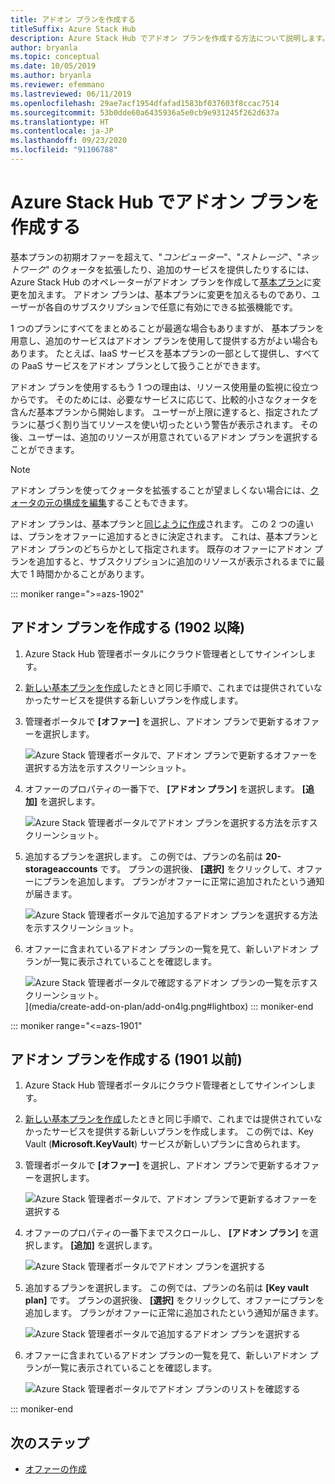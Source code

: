 ```yaml
---
title: アドオン プランを作成する
titleSuffix: Azure Stack Hub
description: Azure Stack Hub でアドオン プランを作成する方法について説明します。
author: bryanla
ms.topic: conceptual
ms.date: 10/05/2019
ms.author: bryanla
ms.reviewer: efemmano
ms.lastreviewed: 06/11/2019
ms.openlocfilehash: 29ae7acf1954dfafad1583bf037603f8ccac7514
ms.sourcegitcommit: 53b0dde60a6435936a5e0cb9e931245f262d637a
ms.translationtype: HT
ms.contentlocale: ja-JP
ms.lasthandoff: 09/23/2020
ms.locfileid: "91106788"
---
```

# <a name="create-add-on-plans-in-azure-stack-hub"></a>Azure Stack Hub でアドオン プランを作成する

基本プランの初期オファーを超えて、"*コンピューター*"、"*ストレージ*"、"*ネットワーク*" のクォータを拡張したり、追加のサービスを提供したりするには、Azure Stack Hub のオペレーターがアドオン プランを作成して[基本プラン](azure-stack-create-plan.md)に変更を加えます。 アドオン プランは、基本プランに変更を加えるものであり、ユーザーが各自のサブスクリプションで任意に有効にできる拡張機能です。

1 つのプランにすべてをまとめることが最適な場合もありますが、 基本プランを用意し、追加のサービスはアドオン プランを使用して提供する方がよい場合もあります。 たとえば、IaaS サービスを基本プランの一部として提供し、すべての PaaS サービスをアドオン プランとして扱うことができます。

アドオン プランを使用するもう 1 つの理由は、リソース使用量の監視に役立つからです。 そのためには、必要なサービスに応じて、比較的小さなクォータを含んだ基本プランから開始します。 ユーザーが上限に達すると、指定されたプランに基づく割り当てリソースを使い切ったという警告が表示されます。 その後、ユーザーは、追加のリソースが用意されているアドオン プランを選択することができます。

> [!NOTE]
> アドオン プランを使ってクォータを拡張することが望ましくない場合には、[クォータの元の構成を編集](azure-stack-quota-types.md#edit-a-quota)することもできます。

アドオン プランは、基本プランと[同じように作成](azure-stack-create-plan.md)されます。 この 2 つの違いは、プランをオファーに追加するときに決定されます。 これは、基本プランとアドオン プランのどちらかとして指定されます。 既存のオファーにアドオン プランを追加すると、サブスクリプションに追加のリソースが表示されるまでに最大で 1 時間かかることがあります。

::: moniker range=">=azs-1902"
## <a name="create-an-add-on-plan-1902-and-later"></a>アドオン プランを作成する (1902 以降)

1. Azure Stack Hub 管理者ポータルにクラウド管理者としてサインインします。
2. [新しい基本プランを作成](azure-stack-create-plan.md)したときと同じ手順で、これまでは提供されていなかったサービスを提供する新しいプランを作成します。
3. 管理者ポータルで **[オファー]** を選択し、アドオン プランで更新するオファーを選択します。

   ![Azure Stack 管理者ポータルで、アドオン プランで更新するオファーを選択する方法を示すスクリーンショット。](media/create-add-on-plan/add-on1.png)

4. オファーのプロパティの一番下で、 **[アドオン プラン]** を選択します。 **[追加]** を選択します。

    ![Azure Stack 管理者ポータルでアドオン プランを選択する方法を示すスクリーンショット。](media/create-add-on-plan/add-on2.png)

5. 追加するプランを選択します。 この例では、プランの名前は **20-storageaccounts** です。 プランの選択後、 **[選択]** をクリックして、オファーにプランを追加します。 プランがオファーに正常に追加されたという通知が届きます。

    ![Azure Stack 管理者ポータルで追加するアドオン プランを選択する方法を示すスクリーンショット。](media/create-add-on-plan/add-on3.png)

6. オファーに含まれているアドオン プランの一覧を見て、新しいアドオン プランが一覧に表示されていることを確認します。

    ![Azure Stack 管理者ポータルで確認するアドオン プランの一覧を示すスクリーンショット。](media/create-add-on-plan/add-on4.png "アドオン プランを作成する")](media/create-add-on-plan/add-on4lg.png#lightbox)
::: moniker-end

::: moniker range="<=azs-1901"

## <a name="create-an-add-on-plan-1901-and-earlier"></a>アドオン プランを作成する (1901 以前)

1. Azure Stack Hub 管理者ポータルにクラウド管理者としてサインインします。
2. [新しい基本プランを作成](azure-stack-create-plan.md)したときと同じ手順で、これまでは提供されていなかったサービスを提供する新しいプランを作成します。 この例では、Key Vault (**Microsoft.KeyVault**) サービスが新しいプランに含められます。
3. 管理者ポータルで **[オファー]** を選択し、アドオン プランで更新するオファーを選択します。

   ![Azure Stack 管理者ポータルで、アドオン プランで更新するオファーを選択する](media/create-add-on-plan/1.PNG)

4. オファーのプロパティの一番下までスクロールし、 **[アドオン プラン]** を選択します。 **[追加]** を選択します。

    ![Azure Stack 管理者ポータルでアドオン プランを選択する](media/create-add-on-plan/2.PNG)

5. 追加するプランを選択します。 この例では、プランの名前は **[Key vault plan]** です。 プランの選択後、 **[選択]** をクリックして、オファーにプランを追加します。 プランがオファーに正常に追加されたという通知が届きます。

    ![Azure Stack 管理者ポータルで追加するアドオン プランを選択する](media/create-add-on-plan/3.PNG)

6. オファーに含まれているアドオン プランの一覧を見て、新しいアドオン プランが一覧に表示されていることを確認します。

    ![Azure Stack 管理者ポータルでアドオン プランのリストを確認する](media/create-add-on-plan/4.PNG)

::: moniker-end

## <a name="next-steps"></a>次のステップ

* [オファーの作成](azure-stack-create-offer.md)
